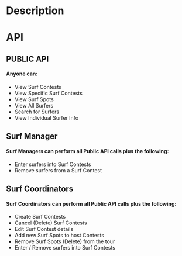 # Description

# API

## PUBLIC API

#### Anyone can:

- View Surf Contests
- View Specific Surf Contests
- View Surf Spots
- View All Surfers
- Search for Surfers
- View Individual Surfer Info

## Surf Manager

#### Surf Managers can perform all Public API calls plus the following:

- Enter surfers into Surf Contests
- Remove surfers from a Surf Contest

## Surf Coordinators

#### Surf Coordinators can perform all Public API calls plus the following:

- Create Surf Contests
- Cancel (Delete) Surf Contests
- Edit Surf Contest details
- Add new Surf Spots to host Contests
- Remove Surf Spots (Delete) from the tour
- Enter / Remove surfers into Surf Contests
